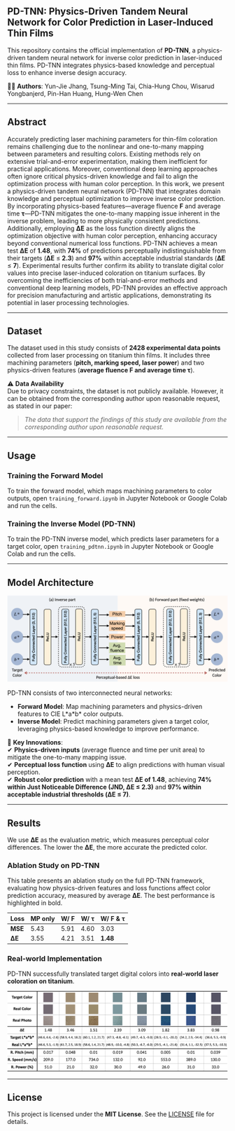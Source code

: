 ## **PD-TNN: Physics-Driven Tandem Neural Network for Color Prediction in Laser-Induced Thin Films**  

This repository contains the official implementation of **PD-TNN**, a physics-driven tandem neural network for inverse color prediction in laser-induced thin films. PD-TNN integrates physics-based knowledge and perceptual loss to enhance inverse design accuracy.  

👨‍💻 **Authors**: Yun-Jie Jhang, Tsung-Ming Tai, Chia-Hung Chou, Wisarud Yongbanjerd, Pin-Han Huang, Hung-Wen Chen  

---

## **Abstract**  

Accurately predicting laser machining parameters for thin-film coloration remains challenging due to the nonlinear and one-to-many mapping between parameters and resulting colors. Existing methods rely on extensive trial-and-error experimentation, making them inefficient for practical applications. Moreover, conventional deep learning approaches often ignore critical physics-driven knowledge and fail to align the optimization process with human color perception. In this work, we present a physics-driven tandem neural network (PD-TNN) that integrates domain knowledge and perceptual optimization to improve inverse color prediction. By incorporating physics-based features—average fluence **F** and average time **τ**—PD-TNN mitigates the one-to-many mapping issue inherent in the inverse problem, leading to more physically consistent predictions. Additionally, employing **ΔE** as the loss function directly aligns the optimization objective with human color perception, enhancing accuracy beyond conventional numerical loss functions. PD-TNN achieves a mean test **ΔE** of **1.48**, with **74%** of predictions perceptually indistinguishable from their targets (**ΔE** ≤ **2.3**) and **97%** within acceptable industrial standards (**ΔE** ≤ **7**). Experimental results further confirm its ability to translate digital color values into precise laser-induced coloration on titanium surfaces. By overcoming the inefficiencies of both trial-and-error methods and conventional deep learning models, PD-TNN provides an effective approach for precision manufacturing and artistic applications, demonstrating its potential in laser processing technologies.  

---

## **Dataset**  

The dataset used in this study consists of **2428 experimental data points** collected from laser processing on titanium thin films. It includes three machining parameters (**pitch, marking speed, laser power**) and two physics-driven features (**average fluence F and average time τ**).  

⚠️ **Data Availability**  
Due to privacy constraints, the dataset is not publicly available. However, it can be obtained from the corresponding author upon reasonable request, as stated in our paper:  

> *The data that support the findings of this study are available from the corresponding author upon reasonable request.*  

---

## **Usage**  

### **Training the Forward Model**  
To train the forward model, which maps machining parameters to color outputs, open `training_forward.ipynb` in Jupyter Notebook or Google Colab and run the cells.  

### **Training the Inverse Model (PD-TNN)**  
To train the PD-TNN inverse model, which predicts laser parameters for a target color, open `training_pdtnn.ipynb` in Jupyter Notebook or Google Colab and run the cells.  

---

## **Model Architecture**  

![PD-TNN Architecture](arch.png)  

PD-TNN consists of two interconnected neural networks:  

- **Forward Model**: Map machining parameters and physics-driven features to CIE L\*a\*b\* color outputs.  
- **Inverse Model**: Predict machining parameters given a target color, leveraging physics-based knowledge to improve performance.  

🔹 **Key Innovations**:  
✔ **Physics-driven inputs** (average fluence and time per unit area) to mitigate the one-to-many mapping issue.  
✔ **Perceptual loss function** using **ΔE** to align predictions with human visual perception.  
✔ **Robust color prediction** with a mean test **ΔE of 1.48**, achieving **74% within Just Noticeable Difference (JND, ΔE ≤ 2.3)** and **97% within acceptable industrial thresholds (ΔE ≤ 7)**.  

---

## **Results**  

We use **ΔE** as the evaluation metric, which measures perceptual color differences. The lower the **ΔE**, the more accurate the predicted color. 

### **Ablation Study on PD-TNN**

This table presents an ablation study on the full PD-TNN framework, evaluating how physics-driven features and loss functions affect color prediction accuracy, measured by average **ΔE**. The best performance is highlighted in bold.  

| Loss  | MP only | W/ **F** | W/ **τ** | W/ **F** & **τ** |
|-------|--------|---------|---------|--------------|
| **MSE**  | 5.43   | 5.91    | 4.60    | 3.03         |
| **ΔE**   | 3.55   | 4.21    | 3.51    | **1.48**    |

### Real-world Implementation

PD-TNN successfully translated target digital colors into **real-world laser coloration on titanium**.  

![PD-TNN REAL](real-world.png)  

---

## **License**  

This project is licensed under the **MIT License**. See the [LICENSE](LICENSE) file for details.  
